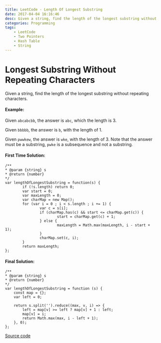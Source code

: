 ```yaml
---
title: LeetCode - Length Of Longest Substring
date: 2017-04-04 16:16:46
desc: Given a string, find the length of the longest substring without repeating characters.
categories: Programming
tags:
	- LeetCode
	- Two Pointers
	- Hash Table
	- String
---
```


# Longest Substring Without Repeating Characters

Given a string, find the length of the longest substring without repeating characters.

#### Example:

Given `abcabcbb`, the answer is `abc`, which the length is 3.

Given `bbbbb`, the answer is `b`, with the length of 1.

Given `pwwkew`, the answer is `wke`, with the length of 3. Note that the answer must be a substring, `pwke` is a subsequence and not a substring.

<!-- more -->

#### First Time Solution:

	/**
	* @param {string} s
	* @return {number}
	*/
	var lengthOfLongestSubstring = function(s) {
			if (!s.length) return 0;
			var start = 0;
			var maxLength = 0;
			var charMap = new Map();
			for (var i = 0 ; i < s.length ; i += 1) {
					var c = s[i];
					if (charMap.has(c) && start <= charMap.get(c)) {
							start = charMap.get(c) + 1;
					} else {
							maxLength = Math.max(maxLength, i - start + 1);
					}
					charMap.set(c, i);
			}
			return maxLength;
	};			

#### Final Solution:

	/**
	* @param {string} s
	* @return {number}
	*/
	var lengthOfLongestSubstring = function (s) {
		const map = {};
		var left = 0;

		return s.split('').reduce((max, v, i) => {
			left = map[v] >= left ? map[v] + 1 : left;
			map[v] = i;
			return Math.max(max, i - left + 1);
		}, 0);
	};

[Source code](https://github.com/RyHao/LeetCode/blob/master/JavaScript/src/lengthOfLongestSubstring.js "Source code")
